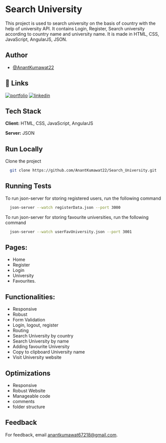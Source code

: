 # Search University

This project is used to search university on the basis of country with the help of university API. It contains Login, Register, Search university according to country name and university name. It is made in HTML, CSS, JavaScript, AngularJS, JSON.


## Author

- [@AnantKumawat22](https://www.github.com/AnantKumawat22)


## 🔗 Links
[![portfolio](https://img.shields.io/badge/my_portfolio-000?style=for-the-badge&logo=ko-fi&logoColor=white)](https://anant-kumawat.vercel.app)
[![linkedin](https://img.shields.io/badge/linkedin-0A66C2?style=for-the-badge&logo=linkedin&logoColor=white)](https://www.linkedin.com/in/anant-kumawat/)


## Tech Stack

**Client:** HTML, CSS, JavaScript, AngularJS

**Server:** JSON


## Run Locally

Clone the project

```bash
  git clone https://github.com/AnantKumawat22/Search_University.git
```



## Running Tests

To run json-server for storing registered users, run the following command

```bash
  json-server --watch registerData.json --port 3000
```

To run json-server for storing favourite universities, run the following command

```bash
  json-server --watch userFavUniversity.json --port 3001
```


## Pages:
- Home
- Register 
- Login
- University
- Favourites.

## Functionalities:
- Responsive
- Robust 
- Form Validation
- Login, logout, register
- Routing
- Search University by country 
- Search University by name
- Adding favourite University
- Copy to clipboard University name
- Visit University website

## Optimizations

- Responsive
- Robust Website
- Manageable code
- comments
- folder structure


## Feedback

For feedback, email anantkumawat67218@gmail.com.

